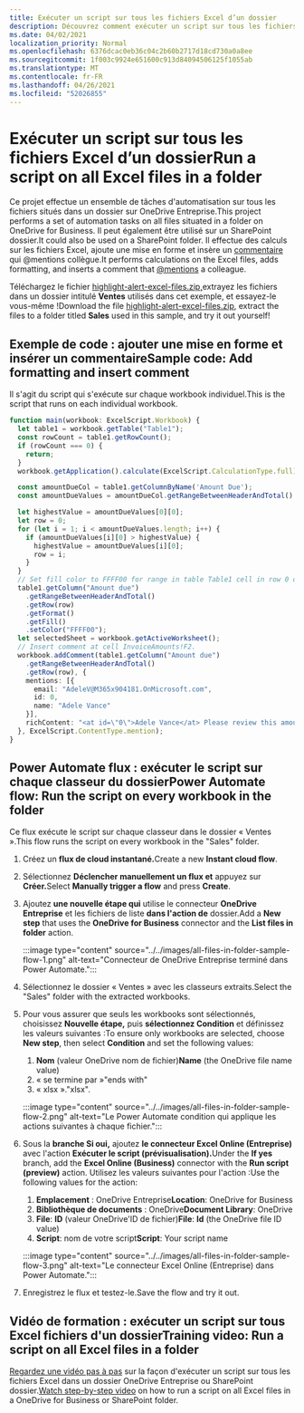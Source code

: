```yaml
---
title: Exécuter un script sur tous les fichiers Excel d’un dossier
description: Découvrez comment exécuter un script sur tous les fichiers Excel dans un dossier sur OneDrive Entreprise.
ms.date: 04/02/2021
localization_priority: Normal
ms.openlocfilehash: 6376dcac0eb36c04c2b60b2717d18cd730a0a8ee
ms.sourcegitcommit: 1f003c9924e651600c913d84094506125f1055ab
ms.translationtype: MT
ms.contentlocale: fr-FR
ms.lasthandoff: 04/26/2021
ms.locfileid: "52026855"
---
```

# <a name="run-a-script-on-all-excel-files-in-a-folder"></a><span data-ttu-id="40299-103">Exécuter un script sur tous les fichiers Excel d’un dossier</span><span class="sxs-lookup"><span data-stu-id="40299-103">Run a script on all Excel files in a folder</span></span>

<span data-ttu-id="40299-104">Ce projet effectue un ensemble de tâches d'automatisation sur tous les fichiers situés dans un dossier sur OneDrive Entreprise.</span><span class="sxs-lookup"><span data-stu-id="40299-104">This project performs a set of automation tasks on all files situated in a folder on OneDrive for Business.</span></span> <span data-ttu-id="40299-105">Il peut également être utilisé sur un SharePoint dossier.</span><span class="sxs-lookup"><span data-stu-id="40299-105">It could also be used on a SharePoint folder.</span></span>
<span data-ttu-id="40299-106">Il effectue des calculs sur les fichiers Excel, ajoute une mise en forme et insère un [commentaire](https://support.microsoft.com/office/90701709-5dc1-41c7-aa48-b01d4a46e8c7) qui @mentions collègue.</span><span class="sxs-lookup"><span data-stu-id="40299-106">It performs calculations on the Excel files, adds formatting, and inserts a comment that [@mentions](https://support.microsoft.com/office/90701709-5dc1-41c7-aa48-b01d4a46e8c7) a colleague.</span></span>

<span data-ttu-id="40299-107">Téléchargez le fichier <a href="https://github.com/OfficeDev/office-scripts-docs/blob/master/docs/resources/samples/highlight-alert-excel-files.zip?raw=true">highlight-alert-excel-files.zip,</a>extrayez les fichiers dans un dossier intitulé **Ventes** utilisés dans cet exemple, et essayez-le vous-même !</span><span class="sxs-lookup"><span data-stu-id="40299-107">Download the file <a href="https://github.com/OfficeDev/office-scripts-docs/blob/master/docs/resources/samples/highlight-alert-excel-files.zip?raw=true">highlight-alert-excel-files.zip</a>, extract the files to a folder titled **Sales** used in this sample, and try it out yourself!</span></span>

## <a name="sample-code-add-formatting-and-insert-comment"></a><span data-ttu-id="40299-108">Exemple de code : ajouter une mise en forme et insérer un commentaire</span><span class="sxs-lookup"><span data-stu-id="40299-108">Sample code: Add formatting and insert comment</span></span>

<span data-ttu-id="40299-109">Il s'agit du script qui s'exécute sur chaque workbook individuel.</span><span class="sxs-lookup"><span data-stu-id="40299-109">This is the script that runs on each individual workbook.</span></span>

```TypeScript
function main(workbook: ExcelScript.Workbook) {
  let table1 = workbook.getTable("Table1");
  const rowCount = table1.getRowCount();
  if (rowCount === 0) {
    return;
  }
  workbook.getApplication().calculate(ExcelScript.CalculationType.full);

  const amountDueCol = table1.getColumnByName('Amount Due');
  const amountDueValues = amountDueCol.getRangeBetweenHeaderAndTotal().getValues();

  let highestValue = amountDueValues[0][0];
  let row = 0;
  for (let i = 1; i < amountDueValues.length; i++) {
    if (amountDueValues[i][0] > highestValue) {
      highestValue = amountDueValues[i][0];
      row = i;
    }
  }
  // Set fill color to FFFF00 for range in table Table1 cell in row 0 on column "Amount due".
  table1.getColumn("Amount due")
    .getRangeBetweenHeaderAndTotal()
    .getRow(row)
    .getFormat()
    .getFill()
    .setColor("FFFF00");
  let selectedSheet = workbook.getActiveWorksheet();
  // Insert comment at cell InvoiceAmounts!F2.
  workbook.addComment(table1.getColumn("Amount due")
    .getRangeBetweenHeaderAndTotal()
    .getRow(row), {
    mentions: [{
      email: "AdeleV@M365x904181.OnMicrosoft.com",
      id: 0,
      name: "Adele Vance"
    }],
    richContent: "<at id=\"0\">Adele Vance</at> Please review this amount"
  }, ExcelScript.ContentType.mention);
}
```

## <a name="power-automate-flow-run-the-script-on-every-workbook-in-the-folder"></a><span data-ttu-id="40299-110">Power Automate flux : exécuter le script sur chaque classeur du dossier</span><span class="sxs-lookup"><span data-stu-id="40299-110">Power Automate flow: Run the script on every workbook in the folder</span></span>

<span data-ttu-id="40299-111">Ce flux exécute le script sur chaque classeur dans le dossier « Ventes ».</span><span class="sxs-lookup"><span data-stu-id="40299-111">This flow runs the script on every workbook in the "Sales" folder.</span></span>

1. <span data-ttu-id="40299-112">Créez un **flux de cloud instantané.**</span><span class="sxs-lookup"><span data-stu-id="40299-112">Create a new **Instant cloud flow**.</span></span>
1. <span data-ttu-id="40299-113">Sélectionnez **Déclencher manuellement un flux et** appuyez sur **Créer.**</span><span class="sxs-lookup"><span data-stu-id="40299-113">Select **Manually trigger a flow** and press **Create**.</span></span>
1. <span data-ttu-id="40299-114">Ajoutez **une nouvelle étape qui** utilise le connecteur **OneDrive Entreprise** et les fichiers de liste **dans l'action de** dossier.</span><span class="sxs-lookup"><span data-stu-id="40299-114">Add a **New step** that uses the **OneDrive for Business** connector and the **List files in folder** action.</span></span>

    :::image type="content" source="../../images/all-files-in-folder-sample-flow-1.png" alt-text="Connecteur de OneDrive Entreprise terminé dans Power Automate.":::
1. <span data-ttu-id="40299-116">Sélectionnez le dossier « Ventes » avec les classeurs extraits.</span><span class="sxs-lookup"><span data-stu-id="40299-116">Select the "Sales" folder with the extracted workbooks.</span></span>
1. <span data-ttu-id="40299-117">Pour vous assurer que seuls les workbooks sont sélectionnés, choisissez **Nouvelle étape,** puis **sélectionnez Condition** et définissez les valeurs suivantes :</span><span class="sxs-lookup"><span data-stu-id="40299-117">To ensure only workbooks are selected, choose **New step**, then select **Condition** and set the following values:</span></span>
    1. <span data-ttu-id="40299-118">**Nom** (valeur OneDrive nom de fichier)</span><span class="sxs-lookup"><span data-stu-id="40299-118">**Name** (the OneDrive file name value)</span></span>
    1. <span data-ttu-id="40299-119">« se termine par »</span><span class="sxs-lookup"><span data-stu-id="40299-119">"ends with"</span></span>
    1. <span data-ttu-id="40299-120">« xlsx ».</span><span class="sxs-lookup"><span data-stu-id="40299-120">"xlsx".</span></span>

    :::image type="content" source="../../images/all-files-in-folder-sample-flow-2.png" alt-text="Le Power Automate condition qui applique les actions suivantes à chaque fichier.":::
1. <span data-ttu-id="40299-122">Sous la **branche Si oui,** ajoutez **le connecteur Excel Online (Entreprise)** avec l'action **Exécuter le script (prévisualisation).**</span><span class="sxs-lookup"><span data-stu-id="40299-122">Under the **If yes** branch, add the **Excel Online (Business)** connector with the **Run script (preview)** action.</span></span> <span data-ttu-id="40299-123">Utilisez les valeurs suivantes pour l'action :</span><span class="sxs-lookup"><span data-stu-id="40299-123">Use the following values for the action:</span></span>
    1. <span data-ttu-id="40299-124">**Emplacement** : OneDrive Entreprise</span><span class="sxs-lookup"><span data-stu-id="40299-124">**Location**: OneDrive for Business</span></span>
    1. <span data-ttu-id="40299-125">**Bibliothèque de documents** : OneDrive</span><span class="sxs-lookup"><span data-stu-id="40299-125">**Document Library**: OneDrive</span></span>
    1. <span data-ttu-id="40299-126">**File**: **ID** (valeur OneDrive'ID de fichier)</span><span class="sxs-lookup"><span data-stu-id="40299-126">**File**: **Id** (the OneDrive file ID value)</span></span>
    1. <span data-ttu-id="40299-127">**Script**: nom de votre script</span><span class="sxs-lookup"><span data-stu-id="40299-127">**Script**: Your script name</span></span>

    :::image type="content" source="../../images/all-files-in-folder-sample-flow-3.png" alt-text="Le connecteur Excel Online (Entreprise) dans Power Automate.":::
1. <span data-ttu-id="40299-129">Enregistrez le flux et testez-le.</span><span class="sxs-lookup"><span data-stu-id="40299-129">Save the flow and try it out.</span></span>

## <a name="training-video-run-a-script-on-all-excel-files-in-a-folder"></a><span data-ttu-id="40299-130">Vidéo de formation : exécuter un script sur tous Excel fichiers d'un dossier</span><span class="sxs-lookup"><span data-stu-id="40299-130">Training video: Run a script on all Excel files in a folder</span></span>

<span data-ttu-id="40299-131">[Regardez une vidéo pas à pas](https://youtu.be/xMg711o7k6w) sur la façon d'exécuter un script sur tous les fichiers Excel dans un dossier OneDrive Entreprise ou SharePoint dossier.</span><span class="sxs-lookup"><span data-stu-id="40299-131">[Watch step-by-step video](https://youtu.be/xMg711o7k6w) on how to run a script on all Excel files in a OneDrive for Business or SharePoint folder.</span></span>
